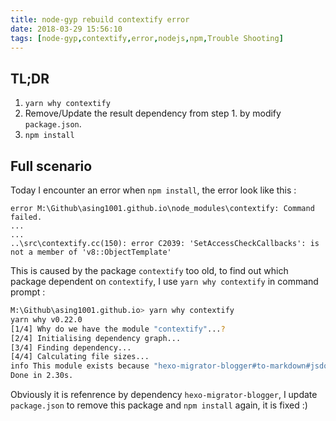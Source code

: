 ```yaml
---
title: node-gyp rebuild contextify error
date: 2018-03-29 15:56:10
tags: [node-gyp,contextify,error,nodejs,npm,Trouble Shooting]
---
```


## TL;DR

1. `yarn why contextify`
2. Remove/Update the result dependency from step 1. by modify `package.json`.
3. `npm install`

## Full scenario

Today I encounter an error when `npm install`, the error look like this : 

```error
error M:\Github\asing1001.github.io\node_modules\contextify: Command failed.
...
...
..\src\contextify.cc(150): error C2039: 'SetAccessCheckCallbacks': is not a member of 'v8::ObjectTemplate'
```

This is caused by the package `contextify` too old, to find out which package dependent on `contextify`, I use `yarn why contextify` in command prompt :

```bash
M:\Github\asing1001.github.io> yarn why contextify
yarn why v0.22.0
[1/4] Why do we have the module "contextify"...?
[2/4] Initialising dependency graph...
[3/4] Finding dependency...
[4/4] Calculating file sizes...
info This module exists because "hexo-migrator-blogger#to-markdown#jsdom" depends on it.
Done in 2.30s.
```

Obviously it is refenrence by dependency `hexo-migrator-blogger`, I update `package.json` to remove this package and `npm install` again, it is fixed :)

